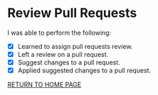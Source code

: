 
# Review Pull Requests

I was able to perform the following:
- [X] Learned to assign pull requests review.
- [X] Left a review on a pull request.
- [X] Suggest changes to a pull request.
- [X] Applied suggested changes to a pull request.

[RETURN TO HOME PAGE](https://github.com/ajmasong/Training/blob/main/GitHub/README.md)
